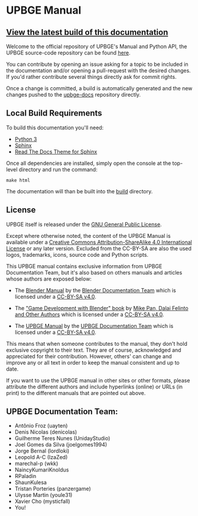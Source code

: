 # UPBGE Manual

## [View the latest build of this documentation](https://upbge.org/docs/latest/manual/index.html)

Welcome to the official repository of UPBGE's Manual and Python API, the UPBGE source-code repository can be found [here](https://github.com/UPBGE/blender).

You can contribute by opening an issue asking for a topic to be included in the documentation and/or opening a pull-request with the desired changes.
If you'd rather contribute several things directly ask for commit rights. 

Once a change is committed, a build is automatically generated and the new changes pushed to the [upbge-docs](https://upbge.org/docs/latest/manual) repository directly.

## Local Build Requirements
To build this documentation you'll need:
- [Python 3](https://www.python.org/)
- [Sphinx](https://pypi.org/project/Sphinx/)
- [Read The Docs Theme for Sphinx](https://pypi.org/project/sphinx_rtd_theme/)

Once all dependencies are installed, simply open the console at the top-level directory and run the command:

`make html`

The documentation will than be built into the [build](https://github.com/upbge/upbge-docs-build) directory.

## License


UPBGE itself is released under the [GNU General Public License](http://www.gnu.org/copyleft/gpl.html).

Except where otherwise noted, the content of the UPBGE Manual is available under a
[Creative Commons Attribution-ShareAlike 4.0 International License](https://creativecommons.org/licenses/by-sa/4.0/)
or any later version. Excluded from the CC-BY-SA are also the used logos, trademarks, 
icons, source code and Python scripts.

This UPBGE manual contains exclusive information from UPBGE Documentation Team, but it's also based on others manuals and articles whose authors are exposed below:

- The [Blender Manual](https://docs.blender.org/manual/en/dev/) by the [Blender Documentation Team](https://developer.blender.org/project/profile/53/) which is licensed under a [CC-BY-SA v4.0](https://creativecommons.org/licenses/by-sa/4.0/).

- The ["Game Development with Blender" book](https://github.com/mikepan/GameEngineBook) by [Mike Pan, Dalai Felinto and Other Authors](https://github.com/mikepan/GameEngineBook#credits) which is licensed under a [CC-BY-SA v4.0](https://creativecommons.org/licenses/by-sa/4.0/).

- The [UPBGE Manual](https://upbge.org/manual/index.html) by the [UPBGE Documentation Team](https://github.com/UPBGE/UPBGE-Docs##upbge-documentation-team) which is licensed under a [CC-BY-SA v4.0](https://creativecommons.org/licenses/by-sa/4.0/).

This means that when someone contributes to the manual, they don't hold exclusive copyright to their 
text. They are of course, acknowledged and appreciated for their contribution. However, others' can change and improve any or all text in order to keep the manual consistent and up to date.

If you want to use the UPBGE manual in other sites or other formats, please attribute the 
different authors and include hyperlinks (online) or URLs (in print) to the different 
manuals that are pointed out above.

## UPBGE Documentation Team:
- Antônio Froz (uayten)
- Denis Nicolas (denicolas)
- Guilherme Teres Nunes (UnidayStudio)
- Joel Gomes da Silva (joelgomes1994)
- Jorge Bernal (lordloki)
- Leopold A-C (IzaZed)
- marechal-p (wkk)
- NaincyKumariKnoldus
- RPaladin
- ShaunKulesa
- Tristan Porteries (panzergame)
- Ulysse Martin (youle31)
- Xavier Cho (mysticfall)
- You!
